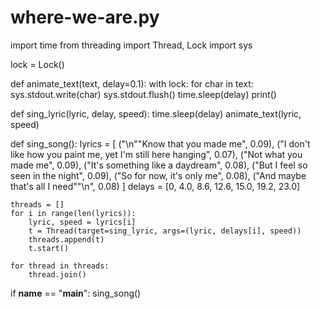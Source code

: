 # where-we-are.py
import time
from threading import Thread, Lock
import sys

lock = Lock()

def animate_text(text, delay=0.1):
    with lock:
        for char in text:
            sys.stdout.write(char)
            sys.stdout.flush()
            time.sleep(delay)
        print()

def sing_lyric(lyric, delay, speed):
    time.sleep(delay)
    animate_text(lyric, speed)

def sing_song():
    lyrics = [
        ("\n""Know that you made me", 0.09),
        ("I don't like how you paint me, yet I'm still here hanging", 0.07),
        ("Not what you made me", 0.09),
        ("It's something like a daydream", 0.08),
        ("But I feel so seen in the night", 0.09),
        ("So for now, it's only me", 0.08),
        ("And maybe that's all I need""\n", 0.08)
    ]
    delays = [0, 4.0, 8.6, 12.6, 15.0, 19.2, 23.0]
    
    threads = []
    for i in range(len(lyrics)):
        lyric, speed = lyrics[i]
        t = Thread(target=sing_lyric, args=(lyric, delays[i], speed))
        threads.append(t)
        t.start()
    
    for thread in threads:
        thread.join()

if __name__ == "__main__":
    sing_song()
